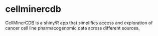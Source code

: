 # cellminercdb
CellMinerCDB is a shiny/R app that simplifies access and  exploration of cancer cell line pharmacogenomic data across different sources.
